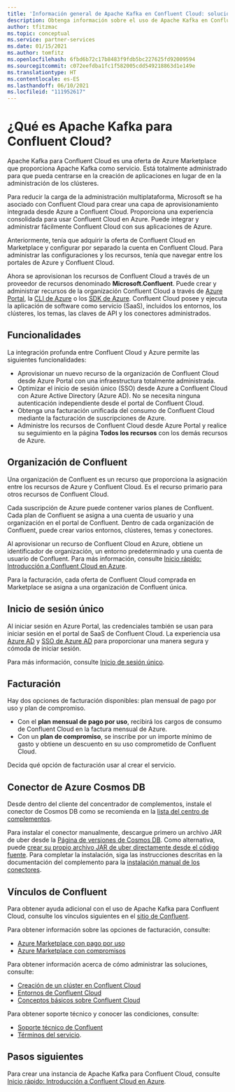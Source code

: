 ```yaml
---
title: 'Información general de Apache Kafka en Confluent Cloud: soluciones de partners de Azure'
description: Obtenga información sobre el uso de Apache Kafka en Confluent Cloud en Azure Marketplace.
author: tfitzmac
ms.topic: conceptual
ms.service: partner-services
ms.date: 01/15/2021
ms.author: tomfitz
ms.openlocfilehash: 6fbd6b72c17b8483f9fdb5bc227625fd92009594
ms.sourcegitcommit: c072eefdba1fc1f582005cdd549218863d1e149e
ms.translationtype: HT
ms.contentlocale: es-ES
ms.lasthandoff: 06/10/2021
ms.locfileid: "111952617"
---
```

# <a name="what-is-apache-kafka-for-confluent-cloud"></a>¿Qué es Apache Kafka para Confluent Cloud?

Apache Kafka para Confluent Cloud es una oferta de Azure Marketplace que proporciona Apache Kafka como servicio. Está totalmente administrado para que pueda centrarse en la creación de aplicaciones en lugar de en la administración de los clústeres.

Para reducir la carga de la administración multiplataforma, Microsoft se ha asociado con Confluent Cloud para crear una capa de aprovisionamiento integrada desde Azure a Confluent Cloud. Proporciona una experiencia consolidada para usar Confluent Cloud en Azure. Puede integrar y administrar fácilmente Confluent Cloud con sus aplicaciones de Azure.

Anteriormente, tenía que adquirir la oferta de Confluent Cloud en Marketplace y configurar por separado la cuenta en Confluent Cloud. Para administrar las configuraciones y los recursos, tenía que navegar entre los portales de Azure y Confluent Cloud.

Ahora se aprovisionan los recursos de Confluent Cloud a través de un proveedor de recursos denominado **Microsoft.Confluent**. Puede crear y administrar recursos de la organización Confluent Cloud a través de [Azure Portal](https://portal.azure.com/), la [CLI de Azure](/cli/azure/) o los [SDK de Azure](/azure/index.yml#languages-and-tools). Confluent Cloud posee y ejecuta la aplicación de software como servicio (SaaS), incluidos los entornos, los clústeres, los temas, las claves de API y los conectores administrados.

## <a name="capabilities"></a>Funcionalidades

La integración profunda entre Confluent Cloud y Azure permite las siguientes funcionalidades:

- Aprovisionar un nuevo recurso de la organización de Confluent Cloud desde Azure Portal con una infraestructura totalmente administrada.
- Optimizar el inicio de sesión único (SSO) desde Azure a Confluent Cloud con Azure Active Directory (Azure AD). No se necesita ninguna autenticación independiente desde el portal de Confluent Cloud.
- Obtenga una facturación unificada del consumo de Confluent Cloud mediante la facturación de suscripciones de Azure.
- Administre los recursos de Confluent Cloud desde Azure Portal y realice su seguimiento en la página **Todos los recursos** con los demás recursos de Azure.

## <a name="confluent-organization"></a>Organización de Confluent

Una organización de Confluent es un recurso que proporciona la asignación entre los recursos de Azure y Confluent Cloud. Es el recurso primario para otros recursos de Confluent Cloud.

Cada suscripción de Azure puede contener varios planes de Confluent. Cada plan de Confluent se asigna a una cuenta de usuario y una organización en el portal de Confluent. Dentro de cada organización de Confluent, puede crear varios entornos, clústeres, temas y conectores.

Al aprovisionar un recurso de Confluent Cloud en Azure, obtiene un identificador de organización, un entorno predeterminado y una cuenta de usuario de Confluent. Para más información, consulte [Inicio rápido: Introducción a Confluent Cloud en Azure](create.md).

Para la facturación, cada oferta de Confluent Cloud comprada en Marketplace se asigna a una organización de Confluent única.

## <a name="single-sign-on"></a>Inicio de sesión único

Al iniciar sesión en Azure Portal, las credenciales también se usan para iniciar sesión en el portal de SaaS de Confluent Cloud. La experiencia usa [Azure AD](../../active-directory/fundamentals/active-directory-whatis.md) y [SSO de Azure AD](../../active-directory/manage-apps/what-is-single-sign-on.md) para proporcionar una manera segura y cómoda de iniciar sesión.

Para más información, consulte [Inicio de sesión único](manage.md#single-sign-on).

## <a name="billing"></a>Facturación

Hay dos opciones de facturación disponibles: plan mensual de pago por uso y plan de compromiso.

- Con el **plan mensual de pago por uso**, recibirá los cargos de consumo de Confluent Cloud en la factura mensual de Azure.
- Con un **plan de compromiso**, se inscribe por un importe mínimo de gasto y obtiene un descuento en su uso comprometido de Confluent Cloud.

Decida qué opción de facturación usar al crear el servicio.

## <a name="connector-to-azure-cosmos-db"></a>Conector de Azure Cosmos DB

Desde dentro del cliente del concentrador de complementos, instale el conector de Cosmos DB como se recomienda en la [lista del centro de complementos](https://www.confluent.io/hub/microsoftcorporation/kafka-connect-cosmos). 

Para instalar el conector manualmente, descargue primero un archivo JAR de uber desde la [Página de versiones de Cosmos DB](https://github.com/microsoft/kafka-connect-cosmosdb/releases). Como alternativa, puede [crear su propio archivo JAR de uber directamente desde el código fuente](https://github.com/microsoft/kafka-connect-cosmosdb/blob/dev/doc/README_Sink.md#install-sink-connector). Para completar la instalación, siga las instrucciones descritas en la documentación del complemento para la [instalación manual de los conectores](https://docs.confluent.io/home/connect/install.html#install-connector-manually).  

## <a name="confluent-links"></a>Vínculos de Confluent

Para obtener ayuda adicional con el uso de Apache Kafka para Confluent Cloud, consulte los vínculos siguientes en el [sitio de Confluent](https://docs.confluent.io/home/overview.html).

Para obtener información sobre las opciones de facturación, consulte:

* [Azure Marketplace con pago por uso](https://docs.confluent.io/cloud/current/billing/ccloud-azure-payg.html)
* [Azure Marketplace con compromisos](https://docs.confluent.io/cloud/current/billing/ccloud-azure-ubb.html)

Para obtener información acerca de cómo administrar las soluciones, consulte:

* [Creación de un clúster en Confluent Cloud](https://docs.confluent.io/cloud/current/clusters/create-cluster.html)
* [Entornos de Confluent Cloud](https://docs.confluent.io/current/cloud/using/environments.html)
* [Conceptos básicos sobre Confluent Cloud](https://docs.confluent.io/current/cloud/using/cloud-basics.html)

Para obtener soporte técnico y conocer las condiciones, consulte:

* [Soporte técnico de Confluent](https://support.confluent.io)
* [Términos del servicio](https://www.confluent.io/confluent-cloud-tos).

## <a name="next-steps"></a>Pasos siguientes

Para crear una instancia de Apache Kafka para Confluent Cloud, consulte [Inicio rápido: Introducción a Confluent Cloud en Azure](create.md).